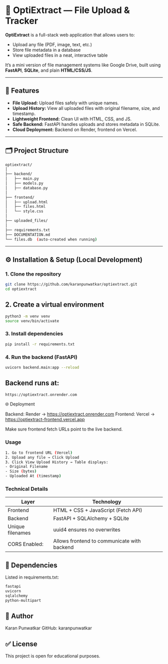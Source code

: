 # 📝 OptiExtract — File Upload & Tracker

**OptiExtract** is a full-stack web application that allows users to:

- Upload any file (PDF, image, text, etc.)
- Store file metadata in a database
- View uploaded files in a neat, interactive table

It’s a mini version of file management systems like Google Drive, built using **FastAPI**, **SQLite**, and plain **HTML/CSS/JS**.

---

## 🚀 Features

- **File Upload:** Upload files safely with unique names.
- **Upload History:** View all uploaded files with original filename, size, and timestamp.
- **Lightweight Frontend:** Clean UI with HTML, CSS, and JS.
- **Safe Backend:** FastAPI handles uploads and stores metadata in SQLite.
- **Cloud Deployment:** Backend on Render, frontend on Vercel.

---

## 🗂️ Project Structure
```bash
optiextract/
│
├── backend/
│   ├── main.py
│   ├── models.py
│   ├── database.py
│
├── frontend/
│   ├── upload.html
│   ├── files.html
│   └── style.css
│
├── uploaded_files/
│
├── requirements.txt
├── DOCUMENTATION.md
└── files.db  (auto-created when running)

```
---

## ⚙️ Installation & Setup (Local Development)

### 1. Clone the repository
```bash
git clone https://github.com/karanpunwatkar/optiextract.git
cd optiextract
```

## 2. Create a virtual environment
```bash
python3 -m venv venv
source venv/bin/activate
```
### 3. Install dependencies
```bash
pip install -r requirements.txt
```
### 4. Run the backend (FastAPI)
```bash
uvicorn backend.main:app --reload
```

## Backend runs at:
```bash
https://optiextract.onrender.com
```
🌐 Deployment

Backend: Render → https://optiextract.onrender.com
Frontend: Vercel → https://optiextract-frontend.vercel.app

Make sure frontend fetch URLs point to the live backend.

### Usage
``` bash
1. Go to frontend URL (Vercel)
2. Upload any file → Click Upload
3. Click View Upload History → Table displays:
- Original Filename
- Size (bytes)
- Uploaded At (timestamp)
```

### Technical Details

| Layer     | Technology                          |
|-----------|-------------------------------------|
| Frontend  | HTML + CSS + JavaScript (Fetch API) |
| Backend   | FastAPI + SQLAlchemy + SQLite       |
| Unique filenames  | uuid4 ensures no overwrites            |
| CORS Enabled:    | Allows frontend to communicate with backend            |

## 📂 Dependencies

Listed in requirements.txt:
```bash 
fastapi
uvicorn
sqlalchemy
python-multipart
```

## 🧾 Author
Karan Punwatkar
GitHub: karanpunwatkar

## ✅ License
This project is open for educational purposes.

